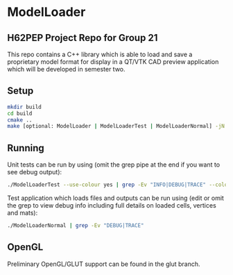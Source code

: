 # ModelLoader
## H62PEP Project Repo for Group 21
This repo contains a C++ library which is able to load and save a proprietary model format for display in a QT/VTK CAD preview application which will be developed in semester two.

## Setup
```sh
mkdir build
cd build
cmake ..
make [optional: ModelLoader | ModelLoaderTest | ModelLoaderNormal] -jN # N specifies number of threads to make with
```

## Running
Unit tests can be run by using (omit the grep pipe at the end if you want to see debug output):
```sh
./ModelLoaderTest --use-colour yes | grep -Ev "INFO|DEBUG|TRACE" --color=never
```

Test application which loads files and outputs can be run using (edit or omit the grep to view debug info including full details on loaded cells, vertices and mats):
```sh
./ModelLoaderNormal | grep -Ev "DEBUG|TRACE"
```

## OpenGL
Preliminary OpenGL/GLUT support can be found in the glut branch.
